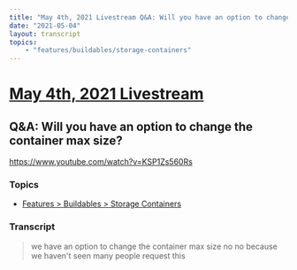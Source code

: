 ```yaml
---
title: "May 4th, 2021 Livestream Q&A: Will you have an option to change the container max size?"
date: "2021-05-04"
layout: transcript
topics:
    - "features/buildables/storage-containers"
---
```

# [May 4th, 2021 Livestream](../2021-05-04.md)
## Q&A: Will you have an option to change the container max size?
https://www.youtube.com/watch?v=KSP1Zs560Rs

### Topics
* [Features > Buildables > Storage Containers](../topics/features/buildables/storage-containers.md)

### Transcript

> we have an option to change the container max size no no because we haven't seen many people request this

